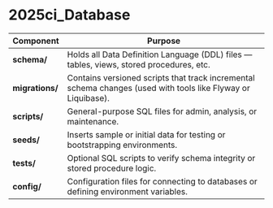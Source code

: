 # 2025ci_Database

| Component       | Purpose                                                                                                      |
| --------------- | ------------------------------------------------------------------------------------------------------------ |
| **schema/**     | Holds all Data Definition Language (DDL) files — tables, views, stored procedures, etc.                      |
| **migrations/** | Contains versioned scripts that track incremental schema changes (used with tools like Flyway or Liquibase). |
| **scripts/**    | General-purpose SQL files for admin, analysis, or maintenance.                                               |
| **seeds/**      | Inserts sample or initial data for testing or bootstrapping environments.                                    |
| **tests/**      | Optional SQL scripts to verify schema integrity or stored procedure logic.                                   |
| **config/**     | Configuration files for connecting to databases or defining environment variables.                           |
